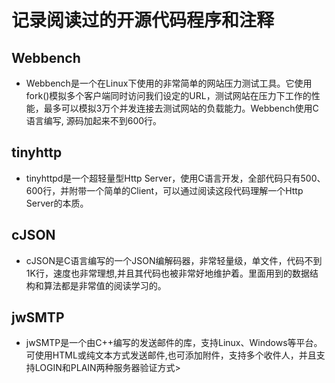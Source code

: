 # 记录阅读过的开源代码程序和注释
## Webbench
- Webbench是一个在Linux下使用的非常简单的网站压力测试工具。它使用fork()模拟多个客户端同时访问我们设定的URL，测试网站在压力下工作的性能，最多可以模拟3万个并发连接去测试网站的负载能力。Webbench使用C语言编写, 源码加起来不到600行。

## tinyhttp
- tinyhttpd是一个超轻量型Http Server，使用C语言开发，全部代码只有500、600行，并附带一个简单的Client，可以通过阅读这段代码理解一个Http Server的本质。

## cJSON
- cJSON是C语言编写的一个JSON编解码器，非常轻量级，单文件，代码不到1K行，速度也非常理想,并且其代码也被非常好地维护着。里面用到的数据结构和算法都是非常值的阅读学习的。

## jwSMTP
- jwSMTP是一个由C++编写的发送邮件的库，支持Linux、Windows等平台。可使用HTML或纯文本方式发送邮件,也可添加附件，支持多个收件人，并且支持LOGIN和PLAIN两种服务器验证方式>

